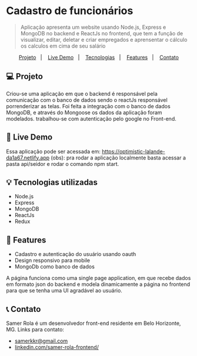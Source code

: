# Cadastro de funcionários
> Aplicação apresenta um website usando Node.js, Express e MongoDB no backend e ReactJs no frontend, que tem a função de visualizar, editar, deletar e criar empregados e aprensentar o cálculo os calculos em cima de seu salário

<p align="center">
  <a href="#computer-projeto">Projeto</a>&nbsp;&nbsp;&nbsp;|&nbsp;&nbsp;&nbsp;
  <a href="#high_brightness-live-demo">Live Demo</a>&nbsp;&nbsp;&nbsp;|&nbsp;&nbsp;&nbsp;
  <a href="#bulb-tecnologias-utilizadas">Tecnologias</a>&nbsp;&nbsp;&nbsp;|&nbsp;&nbsp;&nbsp;
  <a href="#memo-features">Features</a>&nbsp;&nbsp;&nbsp;|&nbsp;&nbsp;&nbsp;
  <a href="#telephone_receiver-contato">Contato</a>
</p>


## :computer: Projeto
Criou-se uma aplicação em que o backend é responsável pela comunicação com o banco de dados sendo o reactJs responsável porrenderizar as telas. Foi feita a integração com o banco de dados MongoDB, e através do Mongoose os dados da aplicação foram modelados. trabalhou-se com autenticação pelo google no Front-end.


## :high_brightness: Live Demo
Essa aplicação pode ser acessada em: https://optimistic-lalande-da1a67.netlify.app
(obs): pra rodar a aplicação localmente basta acessar a pasta api/seidor e rodar o comando npm start.

## :bulb: Tecnologias utilizadas
* Node.js
* Express
* MongoDB
* ReactJs
* Redux


## :memo: Features

* Cadastro e autenticação do usuário usando oauth
* Design responsivo para mobile
* MongoDb como banco de dados 

A página funciona como uma single page application, em que recebe dados em formato json do backend e modela dinamicamente a página no frontend para que se tenha uma UI agradável ao usuário.


## :telephone_receiver: Contato
Samer Rola é um desenvolvedor front-end residente em Belo Horizonte, MG. Links para contato:

* samerkkr@gmail.com
* [linkedin.com/samer-rola-frontend/](https://www.linkedin.com/in/samer-rola-frontend/)


